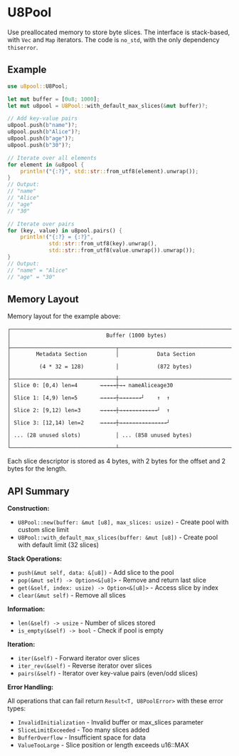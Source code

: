 # U8Pool

Use preallocated memory to store byte slices. The interface is stack-based, with `Vec` and `Map` iterators. The code is `no_std`, with the only dependency `thiserror`.

## Example

```rust
use u8pool::U8Pool;

let mut buffer = [0u8; 1000];
let mut u8pool = U8Pool::with_default_max_slices(&mut buffer)?;

// Add key-value pairs
u8pool.push(b"name")?;
u8pool.push(b"Alice")?;
u8pool.push(b"age")?;
u8pool.push(b"30")?;

// Iterate over all elements
for element in &u8pool {
    println!("{:?}", std::str::from_utf8(element).unwrap());
}
// Output:
// "name"
// "Alice"
// "age"
// "30"

// Iterate over pairs
for (key, value) in u8pool.pairs() {
    println!("{:?} = {:?}", 
             std::str::from_utf8(key).unwrap(),
             std::str::from_utf8(value.unwrap()).unwrap());
}
// Output:
// "name" = "Alice"
// "age" = "30"
```

## Memory Layout

Memory layout for the example above:

```
┌─────────────────────────────────────────────────────────────────────────┐
│                              Buffer (1000 bytes)                        │
├─────────────────────────────────┬───────────────────────────────────────┤
│        Metadata Section         │            Data Section               │
│         (4 * 32 = 128)          │            (872 bytes)                │
├─────────────────────────────────┼───────────────────────────────────────┤
│ Slice 0: [0,4) len=4       →→→→→┼→→ nameAliceage30                      │
│ Slice 1: [4,9) len=5       →→→→→┼→→→→→→→┘    ↑  ↑                       │
│ Slice 2: [9,12) len=3      →→→→→┼→→→→→→→→→→→→┘  ↑                       │
│ Slice 3: [12,14) len=2     →→→→→┼→→→→→→→→→→→→→→→┘                       │
│ ... (28 unused slots)           │ ... (858 unused bytes)                │
└─────────────────────────────────┴───────────────────────────────────────┘
```

Each slice descriptor is stored as 4 bytes, with 2 bytes for the offset and 2 bytes for the length.

## API Summary

**Construction:**

- `U8Pool::new(buffer: &mut [u8], max_slices: usize)` - Create pool with custom slice limit
- `U8Pool::with_default_max_slices(buffer: &mut [u8])` - Create pool with default limit (32 slices)

**Stack Operations:**

- `push(&mut self, data: &[u8])` - Add slice to the pool
- `pop(&mut self) -> Option<&[u8]>` - Remove and return last slice
- `get(&self, index: usize) -> Option<&[u8]>` - Access slice by index
- `clear(&mut self)` - Remove all slices

**Information:**

- `len(&self) -> usize` - Number of slices stored
- `is_empty(&self) -> bool` - Check if pool is empty

**Iteration:**

- `iter(&self)` - Forward iterator over slices
- `iter_rev(&self)` - Reverse iterator over slices  
- `pairs(&self)` - Iterator over key-value pairs (even/odd slices)

**Error Handling:**

All operations that can fail return `Result<T, U8PoolError>` with these error types:

- `InvalidInitialization` - Invalid buffer or max_slices parameter
- `SliceLimitExceeded` - Too many slices added
- `BufferOverflow` - Insufficient space for data
- `ValueTooLarge` - Slice position or length exceeds u16::MAX
